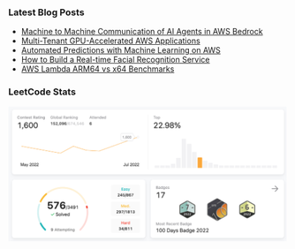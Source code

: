 ### Latest Blog Posts

<!-- BLOG-POST-LIST:START -->
- [Machine to Machine Communication of AI Agents in AWS Bedrock](https://abashev.com/machine-to-machine-communication-of-ai-agents-in-aws-bedrock/)
- [Multi-Tenant GPU-Accelerated AWS Applications](https://abashev.com/multitenant-gpu-accelerated-aws-applications/)
- [Automated Predictions with Machine Learning on AWS](https://abashev.com/automated-predictions-with-machine-learning-on-aws/)
- [How to Build a Real-time Facial Recognition Service](https://abashev.com/how-to-build-a-real-time-facial-recognition-service/)
- [AWS Lambda ARM64 vs x64 Benchmarks](https://abashev.com/aws-lambda-arm64-vs-x64-benchmarks/)
<!-- BLOG-POST-LIST:END -->

### LeetCode Stats

[![Leetcode Stats](https://raw.githubusercontent.com/artema/artema/refs/heads/main/leetcode.png)](https://leetcode.com/abashev/)

